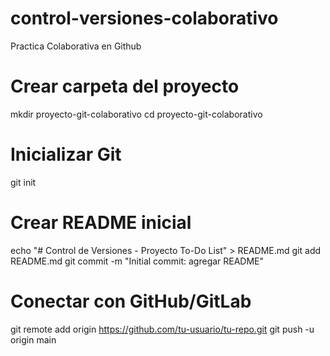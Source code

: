 # control-versiones-colaborativo
Practica Colaborativa en Github
# Crear carpeta del proyecto
mkdir proyecto-git-colaborativo
cd proyecto-git-colaborativo

# Inicializar Git
git init

# Crear README inicial
echo "# Control de Versiones - Proyecto To-Do List" > README.md
git add README.md
git commit -m "Initial commit: agregar README"

# Conectar con GitHub/GitLab
git remote add origin https://github.com/tu-usuario/tu-repo.git
git push -u origin main

